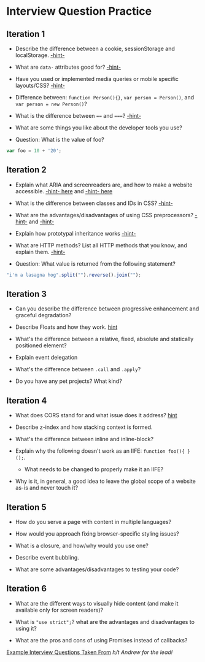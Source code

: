 # Interview Question Practice

## Iteration 1

- Describe the difference between a cookie, sessionStorage and localStorage. [-hint-](https://github.com/turingschool/lesson_plans/blob/3ee469be5fdc94c926a88ca510106848b0339731/ruby_04-apis_and_scalability/client_side_storage.markdown)

- What are `data-` attributes good for? [-hint-](https://css-tricks.com/almanac/selectors/a/attribute/)

- Have you used or implemented media queries or mobile specific layouts/CSS? [-hint-](http://frontend.turing.io/lessons/module-1/intro-responsive.html)

- Difference between: `function Person(){}`, `var person = Person()`, and `var person = new Person()`?

- What is the difference between `==` and `===`? [-hint-](https://developer.mozilla.org/en-US/docs/Web/JavaScript/Equality_comparisons_and_sameness)

- What are some things you like about the developer tools you use?

- Question: What is the value of foo?

```js
var foo = 10 + '20';
```

## Iteration 2

- Explain what ARIA and screenreaders are, and how to make a website accessible. [-hint- here](http://frontend.turing.io/lessons/wai-aria.html) and [-hint- here](http://frontend.turing.io/lessons/module-1/html-2.html)

- What is the difference between classes and IDs in CSS? [-hint-](http://frontend.turing.io/lessons/module-1/css-1.html)

- What are the advantages/disadvantages of using CSS preprocessors? [-hint-](http://frontend.turing.io/independent-study/idiomatic-css.html) and [-hint-](http://frontend.turing.io/lessons/introduction-to-sass.html)

- Explain how prototypal inheritance works [-hint-](http://frontend.turing.io/lessons/module-1/js-4.html)

- What are HTTP methods? List all HTTP methods that you know, and explain them. [-hint-](http://frontend.turing.io/lessons/node.html)

- Question: What value is returned from the following statement?

```js
"i'm a lasagna hog".split("").reverse().join("");
```

## Iteration 3

- Can you describe the difference between progressive enhancement and graceful degradation?

- Describe Floats and how they work. [hint](http://frontend.turing.io/lessons/module-1/css-1.html)

- What's the difference between a relative, fixed, absolute and statically positioned element?

- Explain event delegation

- What's the difference between `.call` and `.apply`?

- Do you have any pet projects? What kind?

## Iteration 4

- What does CORS stand for and what issue does it address? [hint](http://frontend.turing.io/lessons/cors.html)

- Describe z-index and how stacking context is formed.

- What's the difference between inline and inline-block?

- Explain why the following doesn't work as an IIFE: `function foo(){ }();`.
  - What needs to be changed to properly make it an IIFE?

- Why is it, in general, a good idea to leave the global scope of a website as-is and never touch it?

## Iteration 5

- How do you serve a page with content in multiple languages?

- How would you approach fixing browser-specific styling issues?

- What is a closure, and how/why would you use one?

- Describe event bubbling.

- What are some advantages/disadvantages to testing your code?

## Iteration 6

- What are the different ways to visually hide content (and make it available only for screen readers)?

- What is `"use strict";`? what are the advantages and disadvantages to using it?

- What are the pros and cons of using Promises instead of callbacks?














[Example Interview Questions Taken From](https://github.com/h5bp/Front-end-Developer-Interview-Questions)
_h/t Andrew for the lead!_
